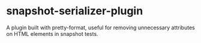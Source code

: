 # snapshot-serializer-plugin
A plugin built with pretty-format, useful for removing unnecessary attributes on HTML elements in snapshot tests. 
